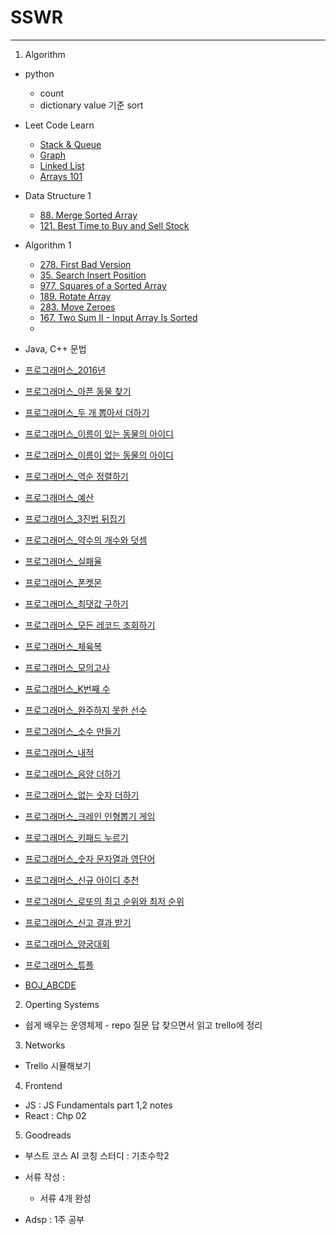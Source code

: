 # SSWR

----

1. Algorithm

- python
  - count
  - dictionary value 기준 sort

- Leet Code Learn

  - [Stack & Queue](https://leetcode.com/explore/learn/card/queue-stack/)
  - [Graph](https://leetcode.com/explore/learn/card/graph/)
  - [Linked List](https://leetcode.com/explore/learn/card/linked-list/)
  - [Arrays 101](https://leetcode.com/explore/learn/card/fun-with-arrays/)

  

- Data Structure 1
  - [88. Merge Sorted Array](https://leetcode.com/problems/merge-sorted-array/)
  - [121. Best Time to Buy and Sell Stock](https://leetcode.com/problems/best-time-to-buy-and-sell-stock/)
  
- Algorithm 1
  - [278. First Bad Version](https://leetcode.com/problems/first-bad-version/)
  - [35. Search Insert Position](https://leetcode.com/problems/search-insert-position/)
  - [977. Squares of a Sorted Array](https://leetcode.com/problems/squares-of-a-sorted-array/)
  - [189. Rotate Array](https://leetcode.com/problems/rotate-array/)
  - [283. Move Zeroes](https://leetcode.com/problems/move-zeroes/)
  - [167. Two Sum II - Input Array Is Sorted](https://leetcode.com/problems/two-sum-ii-input-array-is-sorted/)
  - 
  
- Java, C++ 문법

- [프로그래머스_2016년](https://programmers.co.kr/learn/courses/30/lessons/12901)
- [프로그래머스_아픈 동물 찾기](https://programmers.co.kr/learn/courses/30/lessons/59036)
- [프로그래머스_두 개 뽑아서 더하기](https://programmers.co.kr/learn/courses/30/lessons/68644)
- [프로그래머스_이름이 있는 동물의 아이디](https://programmers.co.kr/learn/courses/30/lessons/59407)
- [프로그래머스_이름이 없는 동물의 아이디](https://programmers.co.kr/learn/courses/30/lessons/59039)
- [프로그래머스_역순 정렬하기](https://programmers.co.kr/learn/courses/30/lessons/59035)
- [프로그래머스_예산](https://programmers.co.kr/learn/courses/30/lessons/12982)
- [프로그래머스_3진법 뒤집기](https://programmers.co.kr/learn/courses/30/lessons/68935)
- [프로그래머스_약수의 개수와 덧셈](https://programmers.co.kr/learn/courses/30/lessons/77884)
- [프로그래머스_실패율](https://programmers.co.kr/learn/courses/30/lessons/42889)
- [프로그래머스_폰켓몬](https://programmers.co.kr/learn/courses/30/lessons/1845)
- [프로그래머스_최댓값 구하기](https://programmers.co.kr/learn/courses/30/lessons/59415)
- [프로그래머스_모든 레코드 조회하기](https://programmers.co.kr/learn/courses/30/lessons/59034)
- [프로그래머스_체육복](https://programmers.co.kr/learn/courses/30/lessons/42862)
- [프로그래머스_모의고사](https://programmers.co.kr/learn/courses/30/lessons/42840)
- [프로그래머스_K번째 수](https://programmers.co.kr/learn/courses/30/lessons/42748)
- [프로그래머스_완주하지 못한 선수](https://programmers.co.kr/learn/courses/30/lessons/42576)
- [프로그래머스_소수 만들기](https://programmers.co.kr/learn/courses/30/lessons/12977)
- [프로그래머스_내적](https://programmers.co.kr/learn/courses/30/lessons/70128)
- [프로그래머스_음양 더하기](https://programmers.co.kr/learn/courses/30/lessons/76501)
- [프로그래머스_없는 숫자 더하기](https://programmers.co.kr/learn/courses/30/lessons/86051)
- [프로그래머스_크레인 인형뽑기 게임](https://programmers.co.kr/learn/courses/30/lessons/64061)
- [프로그래머스_키패드 누르기](https://programmers.co.kr/learn/courses/30/lessons/67256)
- [프로그래머스_숫자 문자열과 영단어](https://programmers.co.kr/learn/courses/30/lessons/81301)
- [프로그래머스_신규 아이디 추천](https://programmers.co.kr/learn/courses/30/lessons/72410)
- [프로그래머스_로또의 최고 순위와 최저 순위](https://programmers.co.kr/learn/courses/30/lessons/77484)
- [프로그래머스_신고 결과 받기](https://programmers.co.kr/learn/courses/30/lessons/92334)

- [프로그래머스_양궁대회](https://programmers.co.kr/learn/courses/30/lessons/92342)
- [프로그래머스_튜플](https://programmers.co.kr/learn/courses/30/lessons/64065)

- [BOJ_ABCDE](https://www.acmicpc.net/problem/13023)



2. Operting Systems

- 쉽게 배우는 운영체제 - repo 질문 답 찾으면서 읽고 trello에 정리



3. Networks

- Trello 시뮬해보기



4. Frontend

- JS : JS Fundamentals part 1,2 notes
- React : Chp 02



5. Goodreads

- 부스트 코스 AI 코칭 스터디 : 기초수학2
- 서류 작성 :
  - 서류 4개 완성
  
- Adsp : 1주 공부
